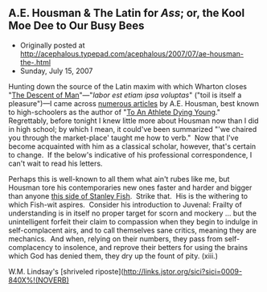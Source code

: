 ## A.E. Housman & The Latin for <em>Ass</em>; or, the Kool Moe Dee to Our Busy Bees

 * Originally posted at http://acephalous.typepad.com/acephalous/2007/07/ae-housman-the-.html
 * Sunday, July 15, 2007



Hunting down the source of the Latin maxim with which Wharton closes "[The Descent of Man](http://etext.virginia.edu/toc/modeng/public/WhaDesc.html)"—"_labor est etiam ipsa voluptas_" ("toil is itself a pleasure")—I came across [numerous articles](http://www.jstor.org/search/BasicResults?Search=Search&Query=aa:%!A(MISSING).%!E(MISSING).%!H(MISSING)ousman%!&(MISSING)hp=100&si=1&wc=on) by A.E. Housman, best known to high-schoolers as the author of "[To An Athlete Dying Young](http://etext.lib.virginia.edu/etcbin/toccer-new2?id=HouShro.sgm&images=images/modeng&data=/texts/english/modeng/parsed&tag=public&part=20&division=div1)."  Regrettably, before tonight I knew little more about Housman now than I did in high school; by which I mean, it could've been summarized "'we chaired you through the market-place' taught me how to verb."  Now that I've become acquainted with him as a classical scholar, however, that's certain to change.  If the below's indicative of his professional correspondence, I can't wait to read his letters.

Perhaps this is well-known to all them what ain't rubes like me, but Housman tore his contemporaries new ones faster and harder and bigger than anyone [this side of Stanley Fish](http://acephalous.typepad.com/acephalous/2006/05/the\_position\_or.html).  Strike that.  His is the withering to which Fish-wit aspires.  Consider his introduction to Juvenal:
Frailty of understanding is in itself no proper target for scorn and mockery ... but the unintelligent forfeit their claim to compassion when they begin to indulge in self-complacent airs, and to call themselves sane critics, meaning they are mechanics.  And when, relying on their numbers, they pass from self-complacency to insolence, and reprove their betters for using the brains which God has denied them, they dry up the fount of pity. (xiii.)

W.M. Lindsay's [shriveled riposte](http://links.jstor.org/sici?sici=0009-840X%!(NOVERB)